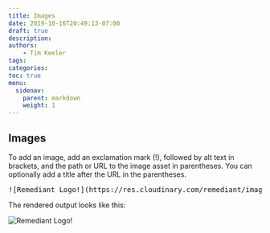 ```yaml
---
title: Images
date: 2019-10-16T20:49:13-07:00
draft: true
description:
authors:
    - Tim Keeler
tags:
categories:
toc: true
menu:
  sidenav:
    parent: markdown
    weight: 1
---
```

## Images
To add an image, add an exclamation mark (!), followed by alt text in brackets, and the path or URL to the image asset in parentheses. You can optionally add a title after the URL in the parentheses.

<pre>![Remediant Logo!](https://res.cloudinary.com/remediant/image/upload/v1544975038/header-logo.png "This is our Remediant Logo")</pre>

The rendered output looks like this:

![Remediant Logo!](https://res.cloudinary.com/remediant/image/upload/v1544975038/header-logo.png "This is our Remediant Logo")

